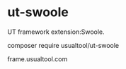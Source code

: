 # ut-swoole
UT framework extension:Swoole.

composer require usualtool/ut-swoole

frame.usualtool.com
